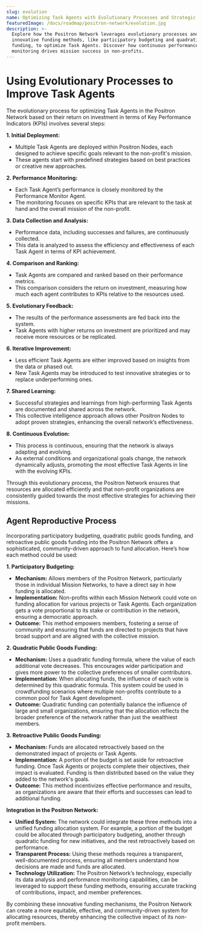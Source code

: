 ```yaml
---
slug: evolution
name: Optimizing Task Agents with Evolutionary Processes and Strategic Funding
featuredImage: /docs/roadmap/positron-network/evolution.jpg
description: >-
  Explore how the Positron Network leverages evolutionary processes and
  innovative funding methods, like participatory budgeting and quadratic
  funding, to optimize Task Agents. Discover how continuous performance
  monitoring drives mission success in non-profits.
---
```

# Using Evolutionary Processes to Improve Task Agents

The evolutionary process for optimizing Task Agents in the Positron Network based on their return on investment in terms of Key Performance Indicators (KPIs) involves several steps:

**1. Initial Deployment:**
   - Multiple Task Agents are deployed within Positron Nodes, each designed to achieve specific goals relevant to the non-profit's mission.
   - These agents start with predefined strategies based on best practices or creative new approaches.

**2. Performance Monitoring:**
   - Each Task Agent’s performance is closely monitored by the Performance Monitor Agent.
   - The monitoring focuses on specific KPIs that are relevant to the task at hand and the overall mission of the non-profit.

**3. Data Collection and Analysis:**
   - Performance data, including successes and failures, are continuously collected.
   - This data is analyzed to assess the efficiency and effectiveness of each Task Agent in terms of KPI achievement.

**4. Comparison and Ranking:**
   - Task Agents are compared and ranked based on their performance metrics.
   - This comparison considers the return on investment, measuring how much each agent contributes to KPIs relative to the resources used.

**5. Evolutionary Feedback:**
   - The results of the performance assessments are fed back into the system.
   - Task Agents with higher returns on investment are prioritized and may receive more resources or be replicated.

**6. Iterative Improvement:**
   - Less efficient Task Agents are either improved based on insights from the data or phased out.
   - New Task Agents may be introduced to test innovative strategies or to replace underperforming ones.

**7. Shared Learning:**
   - Successful strategies and learnings from high-performing Task Agents are documented and shared across the network.
   - This collective intelligence approach allows other Positron Nodes to adopt proven strategies, enhancing the overall network’s effectiveness.

**8. Continuous Evolution:**
   - This process is continuous, ensuring that the network is always adapting and evolving.
   - As external conditions and organizational goals change, the network dynamically adjusts, promoting the most effective Task Agents in line with the evolving KPIs.

Through this evolutionary process, the Positron Network ensures that resources are allocated efficiently and that non-profit organizations are consistently guided towards the most effective strategies for achieving their missions.


## Agent Reproductive Process

Incorporating participatory budgeting, quadratic public goods funding, and retroactive public goods funding into the Positron Network offers a sophisticated, community-driven approach to fund allocation. Here’s how each method could be used:

**1. Participatory Budgeting:**
   - **Mechanism:** Allows members of the Positron Network, particularly those in individual Mission Networks, to have a direct say in how funding is allocated.
   - **Implementation:** Non-profits within each Mission Network could vote on funding allocation for various projects or Task Agents. Each organization gets a vote proportional to its stake or contribution in the network, ensuring a democratic approach.
   - **Outcome:** This method empowers members, fostering a sense of community and ensuring that funds are directed to projects that have broad support and are aligned with the collective mission.

**2. Quadratic Public Goods Funding:**
   - **Mechanism:** Uses a quadratic funding formula, where the value of each additional vote decreases. This encourages wider participation and gives more power to the collective preferences of smaller contributors.
   - **Implementation:** When allocating funds, the influence of each vote is determined by this quadratic formula. This system could be used in crowdfunding scenarios where multiple non-profits contribute to a common pool for Task Agent development.
   - **Outcome:** Quadratic funding can potentially balance the influence of large and small organizations, ensuring that the allocation reflects the broader preference of the network rather than just the wealthiest members.

**3. Retroactive Public Goods Funding:**
   - **Mechanism:** Funds are allocated retroactively based on the demonstrated impact of projects or Task Agents.
   - **Implementation:** A portion of the budget is set aside for retroactive funding. Once Task Agents or projects complete their objectives, their impact is evaluated. Funding is then distributed based on the value they added to the network's goals.
   - **Outcome:** This method incentivizes effective performance and results, as organizations are aware that their efforts and successes can lead to additional funding.

**Integration in the Positron Network:**
- **Unified System:** The network could integrate these three methods into a unified funding allocation system. For example, a portion of the budget could be allocated through participatory budgeting, another through quadratic funding for new initiatives, and the rest retroactively based on performance.
- **Transparent Process:** Using these methods requires a transparent, well-documented process, ensuring all members understand how decisions are made and funds are allocated.
- **Technology Utilization:** The Positron Network’s technology, especially its data analysis and performance monitoring capabilities, can be leveraged to support these funding methods, ensuring accurate tracking of contributions, impact, and member preferences.

By combining these innovative funding mechanisms, the Positron Network can create a more equitable, effective, and community-driven system for allocating resources, thereby enhancing the collective impact of its non-profit members.

